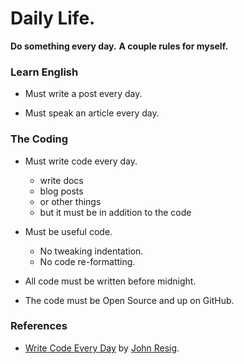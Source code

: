 # Daily Life.

  __Do something every day.__
  __A couple rules for myself.__


### Learn English

* Must write a post every day.

* Must speak an article every day.


### The Coding

* Must write code every day.
  - write docs
  - blog posts
  - or other things
  - but it must be in addition to the code

* Must be useful code. 
  - No tweaking indentation.
  - No code re-formatting.

* All code must be written before midnight.

* The code must be Open Source and up on GitHub.

### References

* [Write Code Every Day](http://ejohn.org/blog/write-code-every-day/) by [John Resig](github.com/jeresig/).
